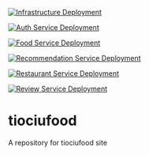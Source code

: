 [![Infrastructure Deployment](https://github.com/cantdocpp/tiociufood/actions/workflows/deploy-infra.yml/badge.svg)](https://github.com/cantdocpp/tiociufood/actions/workflows/deploy-infra.yml)

[![Auth Service Deployment](https://github.com/cantdocpp/tiociufood/actions/workflows/deploy-auth.yml/badge.svg)](https://github.com/cantdocpp/tiociufood/actions/workflows/deploy-auth.yml)

[![Food Service Deployment](https://github.com/cantdocpp/tiociufood/actions/workflows/deploy-food.yml/badge.svg)](https://github.com/cantdocpp/tiociufood/actions/workflows/deploy-food.yml)

[![Recommendation Service Deployment](https://github.com/cantdocpp/tiociufood/actions/workflows/deploy-recommendation.yml/badge.svg)](https://github.com/cantdocpp/tiociufood/actions/workflows/deploy-recommendation.yml)

[![Restaurant Service Deployment](https://github.com/cantdocpp/tiociufood/actions/workflows/deploy-restaurant.yml/badge.svg)](https://github.com/cantdocpp/tiociufood/actions/workflows/deploy-restaurant.yml)

[![Review Service Deployment](https://github.com/cantdocpp/tiociufood/actions/workflows/deploy-review.yml/badge.svg)](https://github.com/cantdocpp/tiociufood/actions/workflows/deploy-review.yml)

# tiociufood
A repository for tiociufood site 
